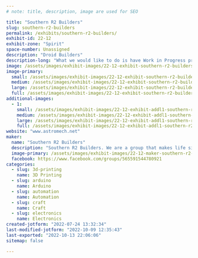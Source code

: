 ```yaml
---
# note: title, description, image are used for SEO

title: "Southern R2 Builders"
slug: southern-r2-builders
permalink: /exhibits/southern-r2-builders/
exhibit-id: 22-12
exhibit-zone: "Spirit"
space-number: Unassigned
description: "Droid Builders"
description-long: "What we would like to do is have Work in Progress projects so we can show the patrons on how the droid is built in various stages. Also with WIP droids have completed droids for photo ops. "
image: /assets/images/exhibit-images/22-12-exhibit-southern-r2-builders-1-maker-faire-2021-sr2b-large.jpg
image-primary: 
  small: /assets/images/exhibit-images/22-12-exhibit-southern-r2-builders-1-maker-faire-2021-sr2b-small.jpg
  medium: /assets/images/exhibit-images/22-12-exhibit-southern-r2-builders-1-maker-faire-2021-sr2b-medium.jpg
  large: /assets/images/exhibit-images/22-12-exhibit-southern-r2-builders-1-maker-faire-2021-sr2b-large.jpg
  full: /assets/images/exhibit-images/22-12-exhibit-southern-r2-builders-1-maker-faire-2021-sr2b-full.jpg
additional-images: 
  - 1:
    small: /assets/images/exhibit-images/22-12-exhibit-addl1-southern-r2-builders-2-maker-faire-2021-sr2b-small.jpg
    medium: /assets/images/exhibit-images/22-12-exhibit-addl1-southern-r2-builders-2-maker-faire-2021-sr2b-medium.jpg
    large: /assets/images/exhibit-images/22-12-exhibit-addl1-southern-r2-builders-2-maker-faire-2021-sr2b-large.jpg
    full: /assets/images/exhibit-images/22-12-exhibit-addl1-southern-r2-builders-2-maker-faire-2021-sr2b-full.jpg
website: "www.astromech.net"
maker: 
  name: "Southern R2 Builders"
  description: "Southern R2 Builders. We are a group that makes life size droids and robots from various film and TV franchises that are from a galaxy far, far away. "
  image-primary: /assets/images/exhibit-images/22-12-maker-southern-r2-builders-r2-club-logo-medium.png
  facebook: https://www.facebook.com/groups/565591544780921
categories: 
  - slug: 3d-printing
    name: 3D Printing
  - slug: arduino
    name: Arduino
  - slug: automation
    name: Automation
  - slug: craft
    name: Craft
  - slug: electronics
    name: Electronics
created-jotform: "2022-07-24 13:32:34"
last-modified-jotform: "2022-10-09 12:35:43"
last-exported: "2022-10-13 22:06:06"
sitemap: false

---
```

